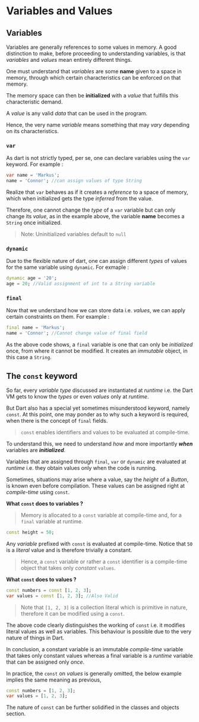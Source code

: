 # Variables and Values

## Variables  

Variables are generally references to some values in memory. A good distinction to make, before proceeding to understanding variables, is that *variables* and *values* mean entirely different things.

One must understand that *variables* are some **name** given to a space in memory, through which certain characteristics can be enforced on that memory.

The memory space can then be **initialized** with a *value* that fulfills this characteristic demand.

A *value* is any valid *data* that can be used in the program.

Hence, the very name *variable* means something that may *vary* depending on its characteristics.

### **`var`**

As dart is not strictly typed, per se, one can declare variables using the `var` keyword. For example :

```dart
var name = 'Markus';
name = 'Connor'; //can assign values of type String
```

Realize that `var` behaves as if it creates a *reference* to a space of memory, which when initialized gets the type *inferred* from the value.

Therefore, one cannot change the *type* of a `var` variable but can only change its *value*, as in the example above, the variable **name** becomes a `String` once initialized.

> Note: Uninitialized variables default to `null`

### **`dynamic`**

Due to the flexible nature of dart, one can assign different *types* of values for the same variable using `dynamic`. For exmaple :

```dart
dynamic age = '20';
age = 20; //Valid assignment of int to a String variable
```

### **`final`**  

Now that we understand how we can store data i.e. *values*, we can apply certain constraints on them. For example :

```dart
final name = 'Markus';
name = 'Connor'; //Cannot change value of final field
```

As the above code shows, a `final` variable is one that can only be *initialized* once, from where it cannot be modified. It creates an *immutable* object, in this case a `String`.

## The `const` keyword

So far, every *variable type* discussed are instantiated at *runtime* i.e. the Dart VM gets to know the *types* or even *values* only at *runtime*.

But Dart also has a special yet sometimes misunderstood keyword, namely `const`. At this point, one may ponder as to why such a keyword is required, when there is the concept of `final` fields.

>`const` enables identifiers and values to be evaluated at compile-time.

To understand this, we need to understand *how* and more importantly ***when*** variables are ***initialized***.

Variables that are assigned through `final`, `var` or `dynamic` are evaluated at *runtime* i.e. they obtain values only when the code is running.

Sometimes, situations may arise where a value, say the *height* of a *Button*, is known even before compilation. These values can be assigned right at *compile-time* using `const`.

**What `const` does to variables ?**  

>Memory is allocated to a `const` variable at compile-time and, for a `final` variable at runtime.

```dart
const height = 50;
```

Any *variable* prefixed with `const` is evaluated at compile-time. Notice that `50` is a *literal* value and is therefore trivially a constant.

>Hence, a `const` variable or rather a `const` identifier is a compile-time object that takes only *constant* `values`.

**What `const` does to values ?**

```dart
const numbers = const [1, 2, 3];
var values = const [1, 2, 3]; //Also Valid
```

>Note that `[1, 2, 3]` is a collection literal which is primitive in nature, therefore it can be modified using a `const`.

The above code clearly distinguishes the working of `const` i.e. it modifies literal values as well as variables. This behaviour is possible due to the very nature of things in Dart.

In conclusion, a constant variable is an immutable *compile-time* variable that takes only constant values whereas a final variable is a *runtime* variable that can be assigned only *once*.

In practice, the `const` on *values* is generally omitted, the below example implies the same meaning as previous,

```dart
const numbers = [1, 2, 3];
var values = [1, 2, 3];
```

The nature of `const` can be further solidified in the classes and objects section.
